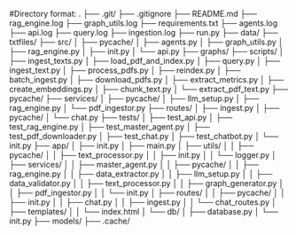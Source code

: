 #Directory format:
.
├── .git/
├── .gitignore
├── README.md
├── rag_engine.log
├── graph_utils.log
├── requirements.txt
├── agents.log
├── api.log
├── query.log
├── ingestion.log
├── run.py
├── data/
├── txtfiles/
├── src/
│   ├── pycache/
│   ├── agents.py
│   ├── graph_utils.py
│   ├── rag_engine.py
│   ├── init.py
│   └── api.py
├── graphs/
├── scripts/
│   ├── ingest_texts.py
│   ├── load_pdf_and_index.py
│   ├── query.py
│   ├── ingest_text.py
│   ├── process_pdfs.py
│   ├── reindex.py
│   ├── batch_ingest.py
│   ├── download_pdfs.py
│   ├── extract_metrics.py
│   ├── create_embeddings.py
│   ├── chunk_text.py
│   └── extract_pdf_text.py
├── pycache/
├── services/
│   ├── pycache/
│   ├── llm_setup.py
│   ├── rag_engine.py
│   └── pdf_ingestor.py
├── routes/
│   ├── ingest.py
│   ├── pycache/
│   └── chat.py
├── tests/
│   ├── test_api.py
│   ├── test_rag_engine.py
│   ├── test_master_agent.py
│   ├── test_pdf_downloader.py
│   ├── test_chat.py
│   ├── test_chatbot.py
│   └── init.py
├── app/
│   ├── init.py
│   ├── main.py
│   ├── utils/
│   │   ├── pycache/
│   │   ├── text_processor.py
│   │   ├── init.py
│   │   └── logger.py
│   ├── services/
│   │   ├── master_agent.py
│   │   ├── pycache/
│   │   ├── rag_engine.py
│   │   ├── data_extractor.py
│   │   ├── llm_setup.py
│   │   ├── data_validator.py
│   │   ├── text_processor.py
│   │   ├── graph_generator.py
│   │   ├── pdf_ingestor.py
│   │   └── init.py
│   ├── routes/
│   │   ├── pycache/
│   │   ├── init.py
│   │   ├── chat.py
│   │   ├── ingest.py
│   │   └── chat_routes.py
│   ├── templates/
│   │   └── index.html
│   └── db/
│       ├── database.py
│       └── init.py
├── models/
├── .cache/

